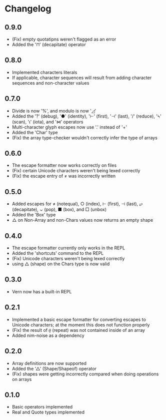 # Changelog

## 0.9.0

- (Fix) empty quotatipns weren't flagged as an error
- Added the '⊓' (decapitate) operator

## 0.8.0

- Implemented characters literals
- If applicable, character sequences will result from adding character sequences and non-character values

## 0.7.0

- Divide is now '%', and modulo is now '◿'
- Added the '?' (debug), '●' (identity), '⊢' (first), '⊣' (last), '/' (reduce), '⍀' (scan), 'ɩ' (iota), and '⋈' operators
- Multi-character glyph escapes now use '.' instead of '+'
- Added the 'Char' type
- (Fix) the array type-checker wouldn't correctly infer the type of arrays


## 0.6.0

- The escape formatter now works correctly on files
- (Fix) certain Unicode characters weren't being lexed correctly
- (Fix) the escape entry of ≠ was incorrectly written


## 0.5.0

- Added escapes for ≠ (notequal), ○ (index), ⊢ (first), ⊣ (last), ⥂ (decapitate), ⌄ (pop), ■ (box), and □ (unbox)
- Added the 'Box' type
- △ on Non-Array and non-Chars values now returns an empty shape


## 0.4.0

- The escape formatter currently only works in the REPL
- Added the 'shortcuts' command to the REPL
- (Fix) Unicode characters weren't being lexed correctly
- using △ (shape) on the Chars type is now valid


## 0.3.0

- Vern now has a built-in REPL


## 0.2.1

- Implemented a basic escape formatter for converting escapes to Unicode characters; at the moment this does not function properly
- (Fix) the result of `@` (repeat) was not contained inside of an array
- Added nim-noise as a dependency


## 0.2.0

- Array definitions are now supported
- Added the '△' (Shape/Shapeof) operator
- (Fix) shapes were getting incorrectly compared when doing operations on arrays


## 0.1.0

- Basic operators implemented
- Real and Quote types implemented
